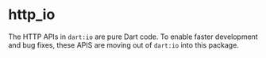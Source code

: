 # http_io

The HTTP APIs in `dart:io` are pure Dart code. To enable faster development and
bug fixes, these APIS are moving out of `dart:io` into this package.
